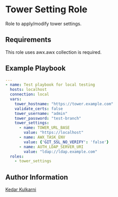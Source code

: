 Tower Setting Role
==================

Role to apply/modify tower settings.

Requirements
------------

This role uses awx.awx collection is required.

Example Playbook
----------------

```yaml
---
- name: Test playbook for local testing
  hosts: localhost
  connection: local
  vars:
    tower_hostname: "https://tower.example.com"
    validate_certs: false
    tower_username: "admin"
    tower_password: "test-branch"
    tower_settings:
      - name: TOWER_URL_BASE
        value: "https://localhost"
      - name: AWX_TASK_ENV
        value: {'GIT_SSL_NO_VERIFY': 'false'}
      - name: AUTH_LDAP_SERVER_URI
        value: "ldap://ldap.example.com"
  roles:
    - tower_settings
```


Author Information
------------------

[Kedar Kulkarni](https://github.com/kedark3)

